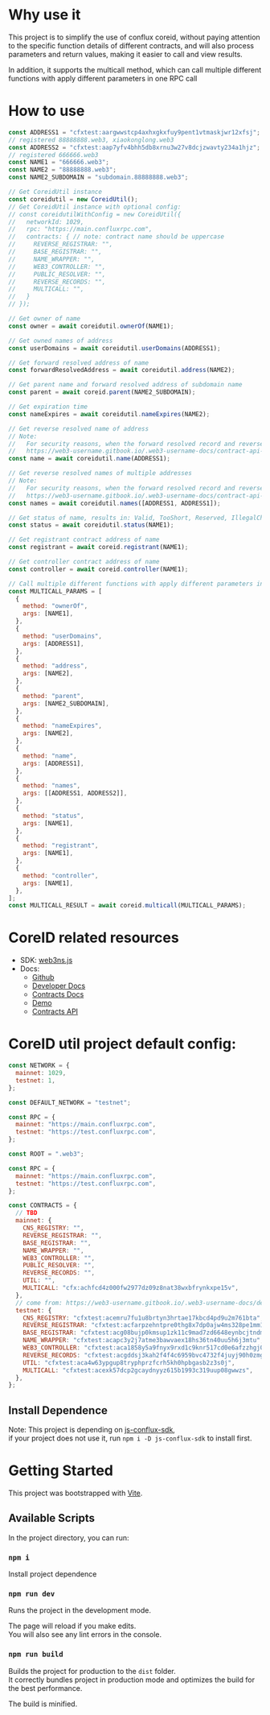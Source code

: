 # Why use it

This project is to simplify the use of conflux coreid, without paying attention to the specific function details of different contracts, and will also process parameters and return values, making it easier to call and view results.

In addition, it supports the multicall method, which can call multiple different functions with apply different parameters in one RPC call

# How to use

```javascript
const ADDRESS1 = "cfxtest:aargwwstcp4axhxgkxfuy9pent1vtmaskjwr12xfsj";
// registered 88888888.web3, xiaokonglong.web3
const ADDRESS2 = "cfxtest:aap7yfv4bhh5db8xrnu3w27v8dcjzwavty234a1hjz";
// registered 666666.web3
const NAME1 = "666666.web3";
const NAME2 = "88888888.web3";
const NAME2_SUBDOMAIN = "subdomain.88888888.web3";

// Get CoreidUtil instance
const coreidutil = new CoreidUtil();
// Get CoreidUtil instance with optional config:
// const coreidutilWithConfig = new CoreidUtil({
//   networkId: 1029,
//   rpc: "https://main.confluxrpc.com",
//   contracts: { // note: contract name should be uppercase
//     REVERSE_REGISTRAR: "",
//     BASE_REGISTRAR: "",
//     NAME_WRAPPER: "",
//     WEB3_CONTROLLER: "",
//     PUBLIC_RESOLVER: "",
//     REVERSE_RECORDS: "",
//     MULTICALL: "",
//   }
// });

// Get owner of name
const owner = await coreidutil.ownerOf(NAME1);

// Get owned names of address
const userDomains = await coreidutil.userDomains(ADDRESS1);

// Get forward resolved address of name
const forwardResolvedAddress = await coreidutil.address(NAME2);

// Get parent name and forward resolved address of subdomain name
const parent = await coreid.parent(NAME2_SUBDOMAIN);

// Get expiration time
const nameExpires = await coreidutil.nameExpires(NAME2);

// Get reverse resolved name of address
// Note:
//   For security reasons, when the forward resolved record and reverse resolved record configs are inconsistent, the reverse resolved name will return empty. For detail reference:
//   https://web3-username.gitbook.io/.web3-username-docs/contract-api-reference/publicresolver#xu-yao-zhu-yi-de-shi
const name = await coreidutil.name(ADDRESS1);

// Get reverse resolved names of multiple addresses
// Note:
//   For security reasons, when the forward resolved record and reverse resolved record configs are inconsistent, the reverse resolved name will return empty. For detail reference:
//   https://web3-username.gitbook.io/.web3-username-docs/contract-api-reference/publicresolver#xu-yao-zhu-yi-de-shi
const names = await coreidutil.names([ADDRESS1, ADDRESS1]);

// Get status of name, results in: Valid, TooShort, Reserved, IllegalChar, Locked, Registered, SoldOut
const status = await coreidutil.status(NAME1);

// Get registrant contract address of name
const registrant = await coreid.registrant(NAME1);

// Get controller contract address of name
const controller = await coreid.controller(NAME1);

// Call multiple different functions with apply different parameters in one RPC call
const MULTICALL_PARAMS = [
  {
    method: "ownerOf",
    args: [NAME1],
  },
  {
    method: "userDomains",
    args: [ADDRESS1],
  },
  {
    method: "address",
    args: [NAME2],
  },
  {
    method: "parent",
    args: [NAME2_SUBDOMAIN],
  },
  {
    method: "nameExpires",
    args: [NAME2],
  },
  {
    method: "name",
    args: [ADDRESS1],
  },
  {
    method: "names",
    args: [[ADDRESS1, ADDRESS2]],
  },
  {
    method: "status",
    args: [NAME1],
  },
  {
    method: "registrant",
    args: [NAME1],
  },
  {
    method: "controller",
    args: [NAME1],
  },
];
const MULTICALL_RESULT = await coreid.multicall(MULTICALL_PARAMS);
```

# CoreID related resources

- SDK: [web3ns.js](https://github.com/web3-identity/web3ns.js)
- Docs:
  - [Github](https://github.com/web3-identity/cns-contracts)
  - [Developer Docs](https://web3-username.gitbook.io)
  - [Contracts Docs](https://github.com/web3-identity/cns-contracts/tree/master/docs)
  - [Demo](https://github.com/zctocm/cns-demo)
  - [Contracts API](https://github.com/web3-identity/cns-contracts/blob/master/docs/index.md#solidity-api)

# CoreID util project default config:

```javascript
const NETWORK = {
  mainnet: 1029,
  testnet: 1,
};

const DEFAULT_NETWORK = "testnet";

const RPC = {
  mainnet: "https://main.confluxrpc.com",
  testnet: "https://test.confluxrpc.com",
};

const ROOT = ".web3";

const RPC = {
  mainnet: "https://main.confluxrpc.com",
  testnet: "https://test.confluxrpc.com",
};

const CONTRACTS = {
  // TBD
  mainnet: {
    CNS_REGISTRY: "",
    REVERSE_REGISTRAR: "",
    BASE_REGISTRAR: "",
    NAME_WRAPPER: "",
    WEB3_CONTROLLER: "",
    PUBLIC_RESOLVER: "",
    REVERSE_RECORDS: "",
    UTIL: "",
    MULTICALL: "cfx:achfcd4z000fw2977dz09z8nat38wxbfrynkxpe15v",
  },
  // come from: https://web3-username.gitbook.io/.web3-username-docs/deployment#testnet
  testnet: {
    CNS_REGISTRY: "cfxtest:acemru7fu1u8brtyn3hrtae17kbcd4pd9u2m761bta",
    REVERSE_REGISTRAR: "cfxtest:acfarpzehntpre0thg8x7dp0ajw4ms328pe1mm17vd",
    BASE_REGISTRAR: "cfxtest:acg08bujp0kmsup1zk11c9mad7zd6648eynbcjtndm",
    NAME_WRAPPER: "cfxtest:acapc3y2j7atme3bawvaex18hs36tn40uu5h6j3mtu",
    WEB3_CONTROLLER: "cfxtest:aca1858y5a9fnyx9rxd1c9knr517cd0e6afzzhgj01",
    REVERSE_RECORDS: "cfxtest:acgddsj3kah2f4f4c6959bvc4732f4juyj90h0zmg2",
    UTIL: "cfxtest:aca4w63ypgup8tryphprzfcrh5kh0hpbgasb2z3s0j",
    MULTICALL: "cfxtest:acexk57dcp2gcaydnyyz615b1993c319uup08gwwzs",
  },
};
```

## Install Dependence

Note: This project is depending on [js-conflux-sdk](https://www.npmjs.com/package/js-conflux-sdk),\
if your project does not use it, run `npm i -D js-conflux-sdk` to install first.

# Getting Started

This project was bootstrapped with [Vite](https://cn.vitejs.dev/guide/#scaffolding-your-first-vite-project).

## Available Scripts

In the project directory, you can run:

### `npm i`

Install project dependence

### `npm run dev`

Runs the project in the development mode.

The page will reload if you make edits.\
You will also see any lint errors in the console.

### `npm run build`

Builds the project for production to the `dist` folder.\
It correctly bundles project in production mode and optimizes the build for the best performance.

The build is minified.
